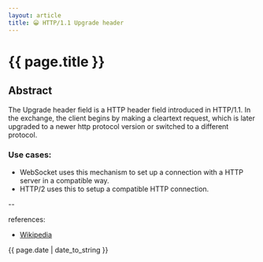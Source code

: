 ```yaml
---
layout: article
title: 😀 HTTP/1.1 Upgrade header
---
```

# {{ page.title }}

## Abstract

The Upgrade header field is a HTTP header field introduced in HTTP/1.1. In the exchange, the client begins by making a cleartext request, which is later upgraded to a newer http protocol version or switched to a different protocol.

### Use cases:

- WebSocket uses this mechanism to set up a connection with a HTTP server in a compatible way.
- HTTP/2 uses this to setup a compatible HTTP connection. 

--

references:

* [Wikipedia](https://en.wikipedia.org/wiki/HTTP/1.1_Upgrade_header)

{{ page.date | date_to_string }}
